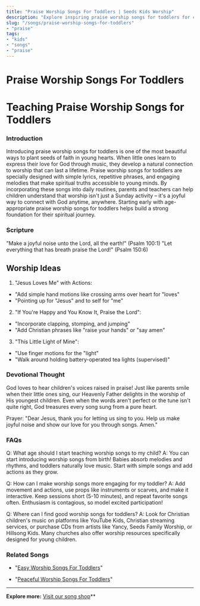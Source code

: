 ```yaml
---
title: "Praise Worship Songs For Toddlers | Seeds Kids Worship"
description: "Explore inspiring praise worship songs for toddlers for children's worship and faith development. Biblical music resources for families and ministry."
slug: "/songs/praise-worship-songs-for-toddlers"
- "praise"
tags:
- "kids"
- "songs"
- "praise"
---
```


# Praise Worship Songs For Toddlers

# Teaching Praise Worship Songs for Toddlers

### Introduction
Introducing praise worship songs for toddlers is one of the most beautiful ways to plant seeds of faith in young hearts. When little ones learn to express their love for God through music, they develop a natural connection to worship that can last a lifetime. Praise worship songs for toddlers are specially designed with simple lyrics, repetitive phrases, and engaging melodies that make spiritual truths accessible to young minds. By incorporating these songs into daily routines, parents and teachers can help children understand that worship isn't just a Sunday activity – it's a joyful way to connect with God anytime, anywhere. Starting early with age-appropriate praise worship songs for toddlers helps build a strong foundation for their spiritual journey.

### Scripture
"Make a joyful noise unto the Lord, all the earth!" (Psalm 100:1)
"Let everything that has breath praise the Lord!" (Psalm 150:6)

## Worship Ideas
1. "Jesus Loves Me" with Actions:
- "Add simple hand motions like crossing arms over heart for "loves"
- "Pointing up for "Jesus" and to self for "me"

2. "If You're Happy and You Know It, Praise the Lord":
- "Incorporate clapping, stomping, and jumping"
- "Add Christian phrases like "raise your hands" or "say amen"

3. "This Little Light of Mine":
- "Use finger motions for the "light"
- "Walk around holding battery-operated tea lights (supervised)"

### Devotional Thought
God loves to hear children's voices raised in praise! Just like parents smile when their little ones sing, our Heavenly Father delights in the worship of His youngest children. Even when the words aren't perfect or the tune isn't quite right, God treasures every song sung from a pure heart.

Prayer: "Dear Jesus, thank you for letting us sing to you. Help us make joyful noise and show our love for you through songs. Amen."

### FAQs

Q: What age should I start teaching worship songs to my child?
A: You can start introducing worship songs from birth! Babies absorb melodies and rhythms, and toddlers naturally love music. Start with simple songs and add actions as they grow.

Q: How can I make worship songs more engaging for my toddler?
A: Add movement and actions, use props like instruments or scarves, and make it interactive. Keep sessions short (5-10 minutes), and repeat favorite songs often. Enthusiasm is contagious, so model excited participation!

Q: Where can I find good worship songs for toddlers?
A: Look for Christian children's music on platforms like YouTube Kids, Christian streaming services, or purchase CDs from artists like Yancy, Seeds Family Worship, or Hillsong Kids. Many churches also offer worship resources specifically designed for young children.

### Related Songs

- "[Easy Worship Songs For Toddlers](/songs/easy-worship-songs-for-toddlers/)"

- "[Peaceful Worship Songs For Toddlers](/songs/peaceful-worship-songs-for-toddlers/)"

---

**Explore more:** [Visit our song shop](https://seedskidsworship.com/shop)**

<!-- Schema Markup -->
<script type="application/ld+json">
{
  "@context": "https://schema.org",
  "@type": "MusicRecording",
  "name": "Praise Worship Songs For Toddlers",
  "byArtist": {
    "@type": "MusicGroup",
    "name": "Seeds Kids Worship"
  },
  "isFamilyFriendly": true,
  "url": "https://seedskidsworship.com/songs/praise-worship-songs-for-toddlers/"
}
</script>